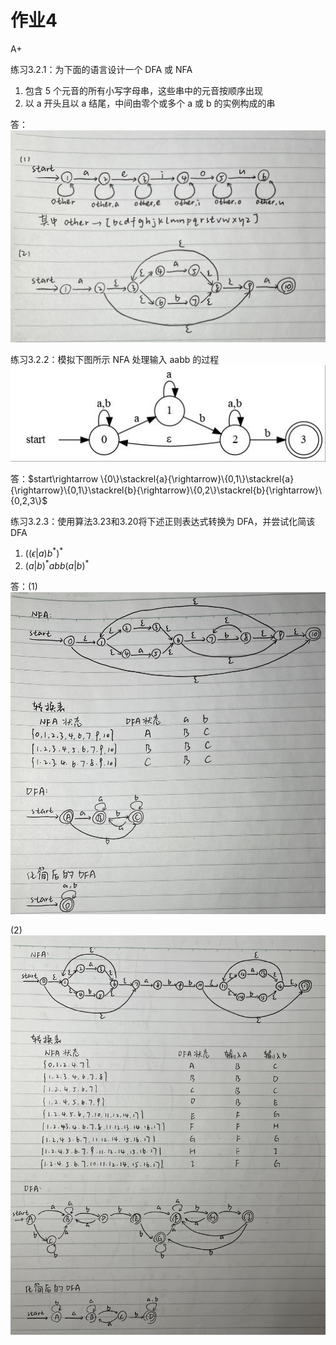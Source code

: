 # 作业4

A+

练习3.2.1：为下面的语言设计一个 DFA 或 NFA
1) 包含 5 个元音的所有小写字母串，这些串中的元音按顺序出现
2) 以 a 开头且以 a 结尾，中间由零个或多个 a 或 b 的实例构成的串

答：
![compile-hm4-1](assets/compile-hm4-1.jpg)

练习3.2.2：模拟下图所示 NFA 处理输入 aabb 的过程
![compile-hm4-2](assets/compile-hm4-2.png)

答：$start\rightarrow \{0\}\stackrel{a}{\rightarrow}\{0,1\}\stackrel{a}{\rightarrow}\{0,1\}\stackrel{b}{\rightarrow}\{0,2\}\stackrel{b}{\rightarrow}\{0,2,3\}$

练习3.2.3：使用算法3.23和3.20将下述正则表达式转换为 DFA，并尝试化简该 DFA
1) $((\epsilon|a)b^*)^*$
2) $(a | b)^*abb(a | b)^*$

答：(1)
![compile-hm4-3](assets/compile-hm4-3.jpg)

(2)
![compile-hm4-4](assets/compile-hm4-4.jpg)
